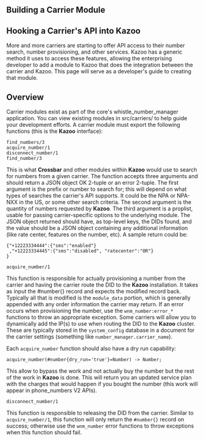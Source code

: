 ## Building a Carrier Module



## Hooking a Carrier's API into Kazoo

More and more carriers are starting to offer API access to their number search, number provisioning, and other services. Kazoo has a generic method it uses to access these features, allowing the enterprising developer to add a module to Kazoo that does the integration between the carrier and Kazoo. This page will serve as a developer's guide to creating that module.


## Overview

Carrier modules exist as part of the core's whistle_number_manager application. You can view existing modules in src/carriers/ to help guide your development efforts. A carrier module must export the following functions (this is the **Kazoo** interface):
```
find_numbers/3
acquire_number/1
disconnect_number/1
find_number/3
```
This is what **Crossbar** and other modules within **Kazoo** would use to search for numbers from a given carrier. The function accepts three arguments and should return a JSON object OK 2-tuple or an error 2-tuple. The first argument is the prefix or number to search for; this will depend on what types of searches the carrier's API supports. It could be the NPA or NPA-NXX in the US, or some other search criteria. The second argument is the quantity of numbers requested by **Kazoo**. The third argument is a proplist, usable for passing carrier-specific options to the underlying module. The JSON object returned should have, as top-level keys, the DIDs found, and the value should be a JSON object containing any additional information (like rate center, features on the number, etc). A sample return could be:
```
{"+12223334444":{"sms":"enabled"}
 ,"+12223334445":{"sms":"disabled", "ratecenter":"OR"}
}
 
acquire_number/1
```
This function is responsible for actually provisioning a number from the carrier and having the carrier route the DID to the **Kazoo** installation. It takes as input the #number{} record and expects the modified record back. Typically all that is modified is the `module_data` portion, which is generally appended with any order information the carrier may return. If an error occurs when provisioning the number, use the `wnm_number:error_*` functions to throw an appropriate exception. Some carriers will allow you to dynamically add the IP(s) to use when routing the DID to the **Kazoo** cluster. These are typically stored in the `system_config` database in a document for the carrier settings (something like `number_manager.carrier_name`).

Each `acquire_number` function should also have a dry run capability:

`acquire_number(#number{dry_run='true'}=Number) -> Number;`

This allow to bypass the work and not actually buy the number but the rest of the work in **Kazoo** is done. This will return you an updated service plan with the charges that would happen if you bought the number (this work will appear in phone_numbers V2 APIs).
 
`disconnect_number/1`

This function is responsible to releasing the DID from the carrier. Similar to `acquire_number/1`, this function will only return the `#number{}` record on success; otherwise use the `wnm_number` error functions to throw exceptions when this function should fail.
